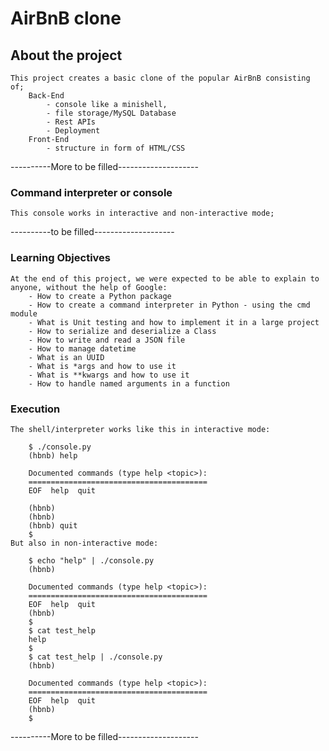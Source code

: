 # AirBnB clone

## About the project
	This project creates a basic clone of the popular AirBnB consisting of;
		Back-End
			- console like a minishell, 
			- file storage/MySQL Database
			- Rest APIs
			- Deployment
		Front-End
			- structure in form of HTML/CSS
	
----------More to be filled--------------------

### Command interpreter or console
	This console works in interactive and non-interactive mode;
----------to be filled--------------------
### Learning Objectives
	At the end of this project, we were expected to be able to explain to anyone, without the help of Google:
		- How to create a Python package
		- How to create a command interpreter in Python - using the cmd module
		- What is Unit testing and how to implement it in a large project
		- How to serialize and deserialize a Class
		- How to write and read a JSON file
		- How to manage datetime
		- What is an UUID
		- What is *args and how to use it
		- What is **kwargs and how to use it
		- How to handle named arguments in a function

### Execution
	The shell/interpreter works like this in interactive mode:

		$ ./console.py
		(hbnb) help

		Documented commands (type help <topic>):
		========================================
		EOF  help  quit

		(hbnb) 
		(hbnb) 
		(hbnb) quit
		$
	But also in non-interactive mode:

		$ echo "help" | ./console.py
		(hbnb)

		Documented commands (type help <topic>):
		========================================
		EOF  help  quit
		(hbnb) 
		$
		$ cat test_help
		help
		$
		$ cat test_help | ./console.py
		(hbnb)

		Documented commands (type help <topic>):
		========================================
		EOF  help  quit
		(hbnb) 
		$
----------More to be filled--------------------